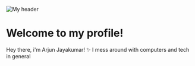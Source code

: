 ![My header](https://github.com/definitelyarjun/Definitelyarjun/assets/119649647/7271fa87-dd9b-4f3d-8d4d-96b75082cee8)
# **Welcome to my profile!**

Hey there, i'm Arjun Jayakumar! ✨
I mess around with computers and tech in general
